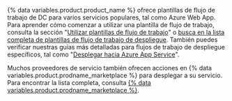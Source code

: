 {% data variables.product.product_name %} ofrece plantillas de flujo de trabajo de DC para varios servicios populares, tal como Azure Web App. Para aprender cómo comenzar a utilizar una plantilla de flujo de trabajo, consulta la sección "[Utilizar plantillas de flujo de trabajo](/actions/learn-github-actions/using-workflow-templates)" o [busca en la lista completa de plantillas de flujo de trabajo de despliegue](https://github.com/actions/starter-workflows/tree/main/deployments). También puedes verificar nuestras guías más detalladas para flujos de trabajo de despliegue específicos, tal como "[Desplegar hacia Azure App Service](/actions/deployment/deploying-to-azure-app-service)".

Muchos proveedores de servicio también ofrecen acciones en {% data variables.product.prodname_marketplace %} para desplegar a su servicio. Para encontrar la lista completa, consulta [{% data variables.product.prodname_marketplace %}](https://github.com/marketplace?category=deployment&type=actions).
